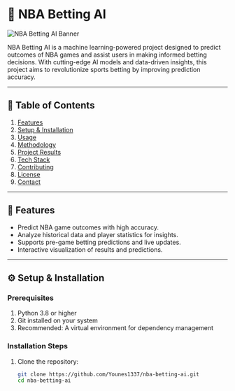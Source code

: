 # 🏀 NBA Betting AI

![NBA Betting AI Banner](https://your-image-link-here.com/banner.png)

NBA Betting AI is a machine learning-powered project designed to predict outcomes of NBA games and assist users in making informed betting decisions. With cutting-edge AI models and data-driven insights, this project aims to revolutionize sports betting by improving prediction accuracy.

---

## 📜 Table of Contents

1. [Features](#features)
2. [Setup & Installation](#setup--installation)
3. [Usage](#usage)
4. [Methodology](#methodology)
5. [Project Results](#project-results)
6. [Tech Stack](#tech-stack)
7. [Contributing](#contributing)
8. [License](#license)
9. [Contact](#contact)

---

## 🚀 Features

- Predict NBA game outcomes with high accuracy.
- Analyze historical data and player statistics for insights.
- Supports pre-game betting predictions and live updates.
- Interactive visualization of results and predictions.

---

## ⚙️ Setup & Installation

### Prerequisites
1. Python 3.8 or higher
2. Git installed on your system
3. Recommended: A virtual environment for dependency management

### Installation Steps
1. Clone the repository:
   ```bash
   git clone https://github.com/Younes1337/nba-betting-ai.git
   cd nba-betting-ai
